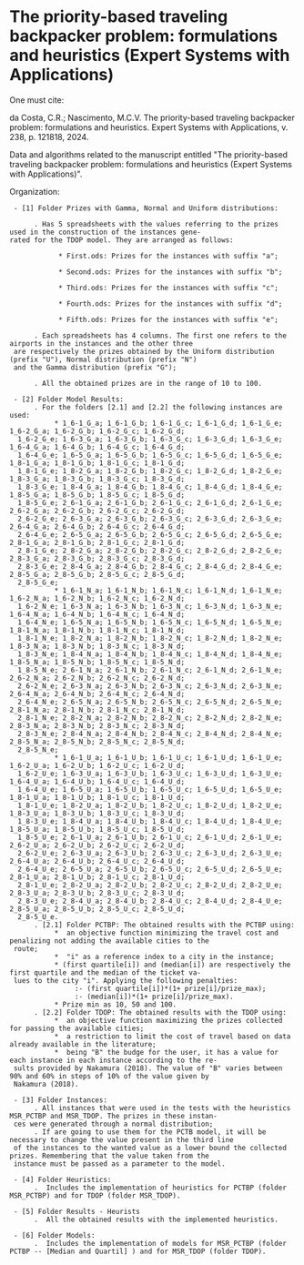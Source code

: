 # The priority-based traveling backpacker problem: formulations and heuristics (Expert Systems with Applications)


One must cite: 

da Costa, C.R.; Nascimento, M.C.V. The priority-based traveling backpacker problem: formulations and heuristics. Expert Systems with Applications, v. 238, p. 121818, 2024.

Data and algorithms related to the manuscript entitled "The priority-based traveling backpacker problem: formulations and heuristics (Expert Systems with Applications)".


Organization:

     - [1] Folder Prizes with Gamma, Normal and Uniform distributions:
     
          . Has 5 spreadsheets with the values referring to the prizes used in the construction of the instances gene-
    rated for the TDOP model. They are arranged as follows:
     
                * First.ods: Prizes for the instances with suffix "a";
                
                * Second.ods: Prizes for the instances with suffix "b";
                
                * Third.ods: Prizes for the instances with suffix "c";
                
                * Fourth.ods: Prizes for the instances with suffix "d";
                
                * Fifth.ods: Prizes for the instances with suffix "e";
                
          . Each spreadsheets has 4 columns. The first one refers to the airports in the instances and the other three 
     are respectively the prizes obtained by the Uniform distribution (prefix "U"), Normal distribution (prefix "N") 
     and the Gamma distribution (prefix "G");
     
          . All the obtained prizes are in the range of 10 to 100.

     - [2] Folder Model Results:
          . For the folders [2.1] and [2.2] the following instances are used:
               * 1_6-1_G_a; 1_6-1_G_b; 1_6-1_G_c; 1_6-1_G_d; 1_6-1_G_e; 1_6-2_G_a; 1_6-2_G_b; 1_6-2_G_c; 1_6-2_G_d; 
      1_6-2_G_e; 1_6-3_G_a; 1_6-3_G_b; 1_6-3_G_c; 1_6-3_G_d; 1_6-3_G_e; 1_6-4_G_a; 1_6-4_G_b; 1_6-4_G_c; 1_6-4_G_d; 
      1_6-4_G_e; 1_6-5_G_a; 1_6-5_G_b; 1_6-5_G_c; 1_6-5_G_d; 1_6-5_G_e; 1_8-1_G_a; 1_8-1_G_b; 1_8-1_G_c; 1_8-1_G_d; 
      1_8-1_G_e; 1_8-2_G_a; 1_8-2_G_b; 1_8-2_G_c; 1_8-2_G_d; 1_8-2_G_e; 1_8-3_G_a; 1_8-3_G_b; 1_8-3_G_c; 1_8-3_G_d; 
      1_8-3_G_e; 1_8-4_G_a; 1_8-4_G_b; 1_8-4_G_c; 1_8-4_G_d; 1_8-4_G_e; 1_8-5_G_a; 1_8-5_G_b; 1_8-5_G_c; 1_8-5_G_d; 
      1_8-5_G_e; 2_6-1_G_a; 2_6-1_G_b; 2_6-1_G_c; 2_6-1_G_d; 2_6-1_G_e; 2_6-2_G_a; 2_6-2_G_b; 2_6-2_G_c; 2_6-2_G_d; 
      2_6-2_G_e; 2_6-3_G_a; 2_6-3_G_b; 2_6-3_G_c; 2_6-3_G_d; 2_6-3_G_e; 2_6-4_G_a; 2_6-4_G_b; 2_6-4_G_c; 2_6-4_G_d; 
      2_6-4_G_e; 2_6-5_G_a; 2_6-5_G_b; 2_6-5_G_c; 2_6-5_G_d; 2_6-5_G_e; 2_8-1_G_a; 2_8-1_G_b; 2_8-1_G_c; 2_8-1_G_d; 
      2_8-1_G_e; 2_8-2_G_a; 2_8-2_G_b; 2_8-2_G_c; 2_8-2_G_d; 2_8-2_G_e; 2_8-3_G_a; 2_8-3_G_b; 2_8-3_G_c; 2_8-3_G_d; 
      2_8-3_G_e; 2_8-4_G_a; 2_8-4_G_b; 2_8-4_G_c; 2_8-4_G_d; 2_8-4_G_e; 2_8-5_G_a; 2_8-5_G_b; 2_8-5_G_c; 2_8-5_G_d; 
      2_8-5_G_e;
               * 1_6-1_N_a; 1_6-1_N_b; 1_6-1_N_c; 1_6-1_N_d; 1_6-1_N_e; 1_6-2_N_a; 1_6-2_N_b; 1_6-2_N_c; 1_6-2_N_d; 
      1_6-2_N_e; 1_6-3_N_a; 1_6-3_N_b; 1_6-3_N_c; 1_6-3_N_d; 1_6-3_N_e; 1_6-4_N_a; 1_6-4_N_b; 1_6-4_N_c; 1_6-4_N_d; 
      1_6-4_N_e; 1_6-5_N_a; 1_6-5_N_b; 1_6-5_N_c; 1_6-5_N_d; 1_6-5_N_e; 1_8-1_N_a; 1_8-1_N_b; 1_8-1_N_c; 1_8-1_N_d; 
      1_8-1_N_e; 1_8-2_N_a; 1_8-2_N_b; 1_8-2_N_c; 1_8-2_N_d; 1_8-2_N_e; 1_8-3_N_a; 1_8-3_N_b; 1_8-3_N_c; 1_8-3_N_d; 
      1_8-3_N_e; 1_8-4_N_a; 1_8-4_N_b; 1_8-4_N_c; 1_8-4_N_d; 1_8-4_N_e; 1_8-5_N_a; 1_8-5_N_b; 1_8-5_N_c; 1_8-5_N_d; 
      1_8-5_N_e; 2_6-1_N_a; 2_6-1_N_b; 2_6-1_N_c; 2_6-1_N_d; 2_6-1_N_e; 2_6-2_N_a; 2_6-2_N_b; 2_6-2_N_c; 2_6-2_N_d; 
      2_6-2_N_e; 2_6-3_N_a; 2_6-3_N_b; 2_6-3_N_c; 2_6-3_N_d; 2_6-3_N_e; 2_6-4_N_a; 2_6-4_N_b; 2_6-4_N_c; 2_6-4_N_d; 
      2_6-4_N_e; 2_6-5_N_a; 2_6-5_N_b; 2_6-5_N_c; 2_6-5_N_d; 2_6-5_N_e; 2_8-1_N_a; 2_8-1_N_b; 2_8-1_N_c; 2_8-1_N_d; 
      2_8-1_N_e; 2_8-2_N_a; 2_8-2_N_b; 2_8-2_N_c; 2_8-2_N_d; 2_8-2_N_e; 2_8-3_N_a; 2_8-3_N_b; 2_8-3_N_c; 2_8-3_N_d; 
      2_8-3_N_e; 2_8-4_N_a; 2_8-4_N_b; 2_8-4_N_c; 2_8-4_N_d; 2_8-4_N_e; 2_8-5_N_a; 2_8-5_N_b; 2_8-5_N_c; 2_8-5_N_d; 
      2_8-5_N_e;
               * 1_6-1_U_a; 1_6-1_U_b; 1_6-1_U_c; 1_6-1_U_d; 1_6-1_U_e; 1_6-2_U_a; 1_6-2_U_b; 1_6-2_U_c; 1_6-2_U_d; 
      1_6-2_U_e; 1_6-3_U_a; 1_6-3_U_b; 1_6-3_U_c; 1_6-3_U_d; 1_6-3_U_e; 1_6-4_U_a; 1_6-4_U_b; 1_6-4_U_c; 1_6-4_U_d; 
      1_6-4_U_e; 1_6-5_U_a; 1_6-5_U_b; 1_6-5_U_c; 1_6-5_U_d; 1_6-5_U_e; 1_8-1_U_a; 1_8-1_U_b; 1_8-1_U_c; 1_8-1_U_d; 
      1_8-1_U_e; 1_8-2_U_a; 1_8-2_U_b; 1_8-2_U_c; 1_8-2_U_d; 1_8-2_U_e; 1_8-3_U_a; 1_8-3_U_b; 1_8-3_U_c; 1_8-3_U_d; 
      1_8-3_U_e; 1_8-4_U_a; 1_8-4_U_b; 1_8-4_U_c; 1_8-4_U_d; 1_8-4_U_e; 1_8-5_U_a; 1_8-5_U_b; 1_8-5_U_c; 1_8-5_U_d; 
      1_8-5_U_e; 2_6-1_U_a; 2_6-1_U_b; 2_6-1_U_c; 2_6-1_U_d; 2_6-1_U_e; 2_6-2_U_a; 2_6-2_U_b; 2_6-2_U_c; 2_6-2_U_d; 
      2_6-2_U_e; 2_6-3_U_a; 2_6-3_U_b; 2_6-3_U_c; 2_6-3_U_d; 2_6-3_U_e; 2_6-4_U_a; 2_6-4_U_b; 2_6-4_U_c; 2_6-4_U_d; 
      2_6-4_U_e; 2_6-5_U_a; 2_6-5_U_b; 2_6-5_U_c; 2_6-5_U_d; 2_6-5_U_e; 2_8-1_U_a; 2_8-1_U_b; 2_8-1_U_c; 2_8-1_U_d; 
      2_8-1_U_e; 2_8-2_U_a; 2_8-2_U_b; 2_8-2_U_c; 2_8-2_U_d; 2_8-2_U_e; 2_8-3_U_a; 2_8-3_U_b; 2_8-3_U_c; 2_8-3_U_d; 
      2_8-3_U_e; 2_8-4_U_a; 2_8-4_U_b; 2_8-4_U_c; 2_8-4_U_d; 2_8-4_U_e; 2_8-5_U_a; 2_8-5_U_b; 2_8-5_U_c; 2_8-5_U_d; 
      2_8-5_U_e.
          . [2.1] Folder PCTBP: The obtained results with the PCTBP using:
               *  an objective function minimizing the travel cost and penalizing not adding the available cities to the 
     route;
               *  "i" as a reference index to a city in the instance;
               * (first quartile[i]) and (median[i]) are respectively the first quartile and the median of the ticket va-
     lues to the city "i". Applying the following penalties:
                    :- (first quartile[i])*(1+ prize[i]/prize_max); 
                    :- (median[i])*(1+ prize[i]/prize_max). 
               * Prize min as 10, 50 and 100.
          . [2.2] Folder TDOP: The obtained results with the TDOP using:
               *  an objective function maximizing the prizes collected for passing the available cities;
               *  a restriction to limit the cost of travel based on data already available in the literature;  
               *  being "B" the budge for the user, it has a value for each instance in each instance according to the re-
     sults provided by Nakamura (2018). The value of "B" varies between 90% and 60% in steps of 10% of the value given by 
     Nakamura (2018).

     - [3] Folder Instances:
          . All instances that were used in the tests with the heuristics MSR_PCTBP and MSR_TDOP. The prizes in these instan-
     ces were generated through a normal distribution;
          . If are going to use them for the PCTB model, it will be necessary to change the value present in the third line 
     of the instances to the wanted value as a lower bound the collected prizes. Remembering that the value taken from the 
     instance must be passed as a parameter to the model.
          
     - [4] Folder Heuristics:
          .  Includes the implementation of heuristics for PCTBP (folder MSR_PCTBP) and for TDOP (folder MSR_TDOP).

     - [5] Folder Results - Heurists
          .  All the obtained results with the implemented heuristics. 
          
     - [6] Folder Models: 
          .  Includes the implementation of models for MSR_PCTBP (folder PCTBP -- [Median and Quartil] ) and for MSR_TDOP (folder TDOP).   
